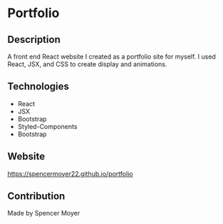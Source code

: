 # Portfolio

## Description
A front end React website I created as a portfolio site for myself. I used React, JSX, and CSS to create display and animations.

## Technologies
* React
* JSX
* Bootstrap
* Styled-Components
* Bootstrap

## Website
https://spencermoyer22.github.io/portfolio

## Contribution
Made by Spencer Moyer
